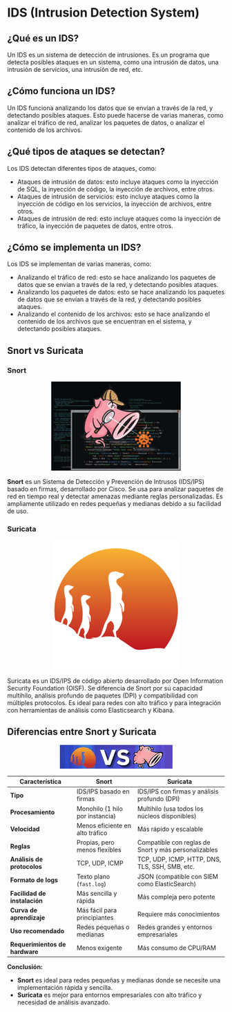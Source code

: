 # IDS (Intrusion Detection System)

## ¿Qué es un IDS?

Un IDS es un sistema de detección de intrusiones. Es un programa que detecta posibles ataques en un sistema, como una intrusión de datos, una intrusión de servicios, una intrusión de red, etc.

## ¿Cómo funciona un IDS?

Un IDS funciona analizando los datos que se envían a través de la red, y detectando posibles ataques. Esto puede hacerse de varias maneras, como analizar el tráfico de red, analizar los paquetes de datos, o analizar el contenido de los archivos.

## ¿Qué tipos de ataques se detectan?

Los IDS detectan diferentes tipos de ataques, como:

- Ataques de intrusión de datos: esto incluye ataques como la inyección de SQL, la inyección de código, la inyección de archivos, entre otros.
- Ataques de intrusión de servicios: esto incluye ataques como la inyección de código en los servicios, la inyección de archivos, entre otros.
- Ataques de intrusión de red: esto incluye ataques como la inyección de tráfico, la inyección de paquetes de datos, entre otros.

## ¿Cómo se implementa un IDS?

Los IDS se implementan de varias maneras, como:

- Analizando el tráfico de red: esto se hace analizando los paquetes de datos que se envían a través de la red, y detectando posibles ataques.
- Analizando los paquetes de datos: esto se hace analizando los paquetes de datos que se envían a través de la red, y detectando posibles ataques.
- Analizando el contenido de los archivos: esto se hace analizando el contenido de los archivos que se encuentran en el sistema, y detectando posibles ataques.

## Snort vs Suricata

### Snort
<p align="center">
  <img src="/img/snort.png" alt="suricata" width="300">
</p>

**Snort** es un Sistema de Detección y Prevención de Intrusos (IDS/IPS) basado en firmas, desarrollado por Cisco. Se usa para analizar paquetes de red en tiempo real y detectar amenazas mediante reglas personalizadas. Es ampliamente utilizado en redes pequeñas y medianas debido a su facilidad de uso.
### Suricata
<p align="center">
  <img src="/img/suricata.png" alt="suricata" width="300">
</p>
Suricata es un IDS/IPS de código abierto desarrollado por Open Information Security Foundation (OISF). Se diferencia de Snort por su capacidad multihilo, análisis profundo de paquetes (DPI) y compatibilidad con múltiples protocolos. Es ideal para redes con alto tráfico y para integración con herramientas de análisis como Elasticsearch y Kibana.

## Diferencias entre Snort y Suricata
<p align="center">
  <img src="/img/versus.png" alt="versus">
</p>


| Característica  | **Snort**  | **Suricata**  |
|---------------|------------|--------------|
| **Tipo** | IDS/IPS basado en firmas | IDS/IPS con firmas y análisis profundo (DPI) |
| **Procesamiento** | Monohilo (1 hilo por instancia) | Multihilo (usa todos los núcleos disponibles) |
| **Velocidad** | Menos eficiente en alto tráfico | Más rápido y escalable |
| **Reglas** | Propias, pero menos flexibles | Compatible con reglas de Snort y más personalizables |
| **Análisis de protocolos** | TCP, UDP, ICMP | TCP, UDP, ICMP, HTTP, DNS, TLS, SSH, SMB, etc. |
| **Formato de logs** | Texto plano (`fast.log`) | JSON (compatible con SIEM como ElasticSearch) |
| **Facilidad de instalación** | Más sencilla y rápida | Más compleja pero potente |
| **Curva de aprendizaje** | Más fácil para principiantes | Requiere más conocimientos |
| **Uso recomendado** | Redes pequeñas o medianas | Redes grandes y entornos empresariales |
| **Requerimientos de hardware** | Menos exigente | Más consumo de CPU/RAM |

**Conclusión:**  
- **Snort** es ideal para redes pequeñas y medianas donde se necesite una implementación rápida y sencilla.  
- **Suricata** es mejor para entornos empresariales con alto tráfico y necesidad de análisis avanzado.  
